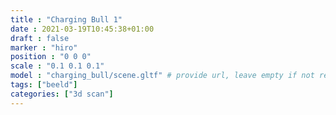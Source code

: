 ```yaml
---
title : "Charging Bull 1"
date : 2021-03-19T10:45:38+01:00
draft : false
marker : "hiro"
position : "0 0 0"
scale : "0.1 0.1 0.1"
model : "charging_bull/scene.gltf" # provide url, leave empty if not required
tags: ["beeld"]
categories: ["3d scan"]
---
```

